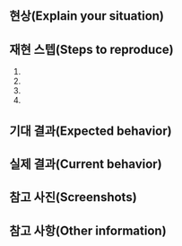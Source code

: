 ## 현상(Explain your situation)
<!-- Required -->


## 재현 스텝(Steps to reproduce)
<!-- Required -->
1.
2.
3.
4.

## 기대 결과(Expected behavior)
<!-- Required -->


## 실제 결과(Current behavior)
<!-- Required -->


## 참고 사진(Screenshots)
<!-- Optional -->


## 참고 사항(Other information)
<!-- Optional -->

